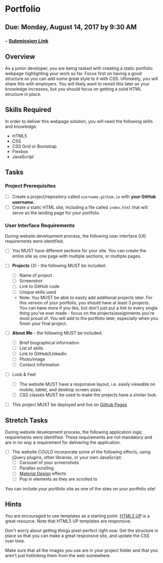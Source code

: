 # Portfolio
## Due: Monday, August 14, 2017 by 9:30 AM
### - [Submission Link](https://docs.google.com/forms/d/e/1FAIpQLScUEvl_ZgH_OgBu0zbg_WIvB6zBSkkXh7wfxqjv4LwLdBDxLg/viewform)

## Overview
As a junior developer, you are being tasked with creating a static portfolio webpage highlighting your work so far. Focus first on having a good structure so you can add some great style to it with CSS. Ultimately, you will share this with employers. You will likely want to revisit this later as your knowledge increases, but you should focus on getting a solid HTML structure in place.

## Skills Required

In order to deliver this webpage solution, you will need the following skills and knowledge.
- HTML5
- CSS
- CSS Grid or Bootstrap
- Flexbox
- JavaScript


## Tasks

### Project Prerequisites
  - [ ] Create a project/repository called `username.github.io` with **your GitHub username.**
  - [ ] Create a static HTML site, including a file called `index.html` that will serve as the landing page for your portfolio

### User Interface Requirements

During website development process, the following user interface (UI) requirements were identified.
- [ ] You MUST have different sections for your site. You can create the entire site as one page with multiple sections, or multiple pages.
- [ ] **Projects** (3) - the following MUST be included:
  - [ ] Name of project
  - [ ] Screenshot
  - [ ] Link to GitHub code
  - [ ] Unique skills used
  - Note: You MUST be able to easily add additional projects later. For this version of your portfolio, you should have at least 3 projects. You can have more if you like, but don't just put a link to every single thing you've ever made - focus on the projects/assignments you're most proud of. You will add to the portfolio later, especially when you finish your final project.
- [ ] **About Me** - the following MUST be included:
  - [ ] Brief biographical information
  - [ ] List of skills
  - [ ] Link to GitHub/LinkedIn
  - [ ] Photo/image
  - [ ] Contact information
- [ ] Look & Feel
  - [ ] The website MUST have a responsive layout, i.e. easily viewable on mobile, tablet, and desktop screen sizes.
  - [ ] CSS classes MUST be used to make the projects have a similar look.
- [ ] This project MUST be deployed and live on [Github Pages](https://pages.github.com/)


## Stretch Tasks
During website development process, the following application logic requirements were identified. These requirements are not mandatory and are in no way a requirement for delivering the application.
- [ ] The website COULD incorporate some of the following effects, using jQuery plugins, other libraries, or your own JavaScript:
  - [ ] Carousel of your screenshots
  - [ ] Parallax scrolling
  - [ ] [Material Design](https://material.google.com/#) effects
  - [ ] Pop in elements as they are scrolled to

You can include your portfolio site as one of the sites on your portfolio site!

## Hints
You are encouraged to use templates as a starting point. [HTML5 UP](https://html5up.net/) is a great resource. Note that HTML5 UP templates are responsive. 

Don't worry about getting things pixel-perfect right now. Get the structure in place so that you can make a great responsive site, and update the CSS over time.

Make sure that all the images you use are in your project folder and that you aren't just hotlinking them from the web somewhere.
